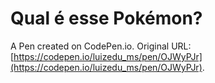 # Qual é esse Pokémon?

A Pen created on CodePen.io. Original URL: [https://codepen.io/luizedu_ms/pen/OJWyPJr](https://codepen.io/luizedu_ms/pen/OJWyPJr).


